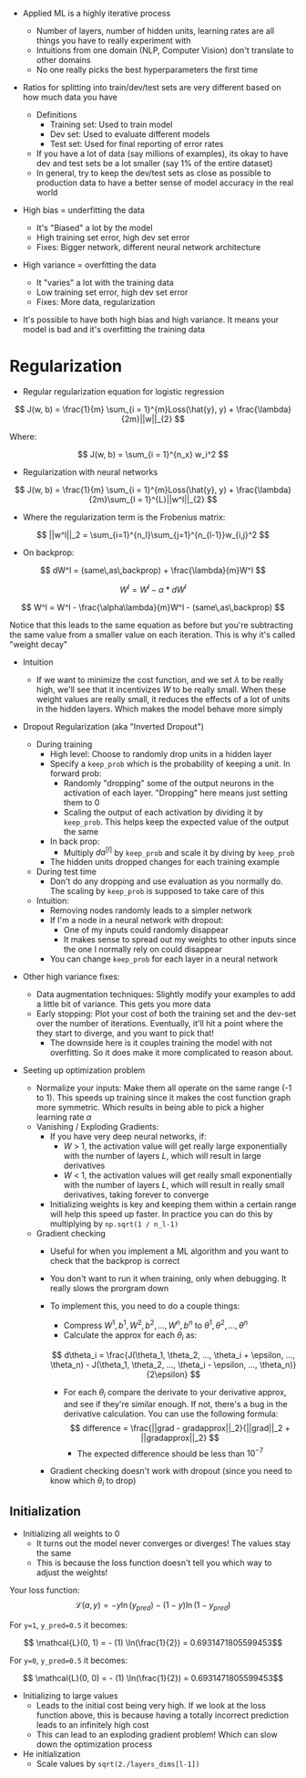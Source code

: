 * Applied ML is a highly iterative process
  * Number of layers, number of hidden units, learning rates are all things you have to really experiment with
  * Intuitions from one domain (NLP, Computer Vision) don't translate to other domains
  * No one really picks the best hyperparameters the first time
* Ratios for splitting into train/dev/test sets are very different based on how much data you have
  * Definitions
    * Training set: Used to train model
    * Dev set: Used to evaluate different models
    * Test set: Used for final reporting of error rates
  * If you have a lot of data (say millions of examples), its okay to have dev and test sets be a lot smaller (say 1% of the entire dataset)
  * In general, try to keep the dev/test sets as close as possible to production data to have a better sense of model accuracy in the real world

* High bias = underfitting the data
  * It's "Biased" a lot by the model
  * High training set error, high dev set error
  * Fixes: Bigger network, different neural network architecture
* High variance = overfitting the data
  * It "varies" a lot with the training data
  * Low training set error, high dev set error
  * Fixes: More data, regularization
* It's possible to have both high bias and high variance. It means your model is bad and it's overfitting the training data

# Regularization
* Regular regularization equation for logistic regression

$$
J(w, b) = \frac{1}{m} \sum_{i = 1}^{m}Loss(\hat{y}, y) + \frac{\lambda}{2m}||w||_{2}
$$

Where:

$$
J(w, b) = \sum_{i = 1}^{n_x} w_i^2
$$

* Regularization with neural networks

$$
J(w, b) = \frac{1}{m} \sum_{i = 1}^{m}Loss(\hat{y}, y) + \frac{\lambda}{2m}\sum_{l = 1}^{L}||w^l||_{2}
$$

* Where the regularization term is the Frobenius matrix:

$$
||w^l||_2 = \sum_{i=1}^{n_l}\sum_{j=1}^{n_{l-1}}w_{i,j}^2
$$

* On backprop:

$$
dW^l = (same\,as\,backprop) + \frac{\lambda}{m}W^l
$$

$$
W^l = W^l - \alpha * dW^l
$$

$$
W^l = W^l - \frac{\alpha\lambda}{m}W^l - (same\,as\,backprop)
$$

Notice that this leads to the same equation as before but you're subtracting the same value from a smaller value on each iteration. This is why it's called "weight decay"

* Intuition
  * If we want to minimize the cost function, and we set $\lambda$ to be really high, we'll see that it incentivizes $W$ to be really small. When these weight values are really small, it reduces the effects of a lot of units in the hidden layers. Which makes the model behave more simply

* Dropout Regularization (aka "Inverted Dropout")
  * During training
    * High level: Choose to randomly drop units in a hidden layer
    * Specify a `keep_prob` which is the probability of keeping a unit. In forward prob:
      * Randomly "dropping" some of the output neurons in the activation of each layer. "Dropping" here means just setting them to 0
      * Scaling the output of each activation by dividing it by `keep_prob`. This helps keep the expected value of the output the same
    * In back prop:
      * Multiply $da^{[l]}$ by `keep_prob` and scale it by diving by `keep_prob`
    * The hidden units dropped changes for each training example
  * During test time
    * Don't do any dropping and use evaluation as you normally do. The scaling by `keep_prob` is supposed to take care of this
  * Intuition:
    * Removing nodes randomly leads to a simpler network
    * If I'm a node in a neural network with dropout:
      * One of my inputs could randomly disappear
      * It makes sense to spread out my weights to other inputs since the one I normally rely on could disappear
    * You can change `keep_prob` for each layer in a neural network
* Other high variance fixes:
  * Data augmentation techniques: Slightly modify your examples to add a little bit of variance. This gets you more data
  * Early stopping: Plot your cost of both the training set and the dev-set over the number of iterations. Eventually, it'll hit a point where the they start to diverge, and you want to pick that!
    * The downside here is it couples training the model with not overfitting. So it does make it more complicated to reason about.
* Seeting up optimization problem
  * Normalize your inputs: Make them all operate on the same range (-1 to 1). This speeds up training since it makes the cost function graph more symmetric. Which results in being able to pick a higher learning rate $\alpha$
  * Vanishing / Exploding Gradients:
    * If you have very deep neural networks, if:
      * $W$ > 1, the activation value will get really large exponentially with the number of layers $L$, which will result in large derivatives
      * $W$ < 1, the activation values will get really small exponentially with the number of layers $L$, which will result in really small derivatives, taking forever to converge
    * Initializing weights is key and keeping them within a certain range will help this speed up faster. In practice you can do this by multiplying by `np.sqrt(1 / n_l-1)`
  * Gradient checking
    * Useful for when you implement a ML algorithm and you want to check that the backprop is correct
    * You don't want to run it when training, only when debugging. It really slows the prorgram down
    * To implement this, you need to do a couple things:
      * Compress $W^1, b^1, W^2, b^2,...,W^n, b^n$ to $\theta^1, \theta^2, ..., \theta^n$
      * Calculate the approx for each $\theta_i$ as:

      $$
      d\theta_i = \frac{J(\theta_1, \theta_2, ..., \theta_i + \epsilon, ..., \theta_n) - J(\theta_1, \theta_2, ..., \theta_i - \epsilon, ..., \theta_n)}{2\epsilon}
      $$

      * For each $\theta_i$ compare the derivate to your derivative approx, and see if they're similar enough. If not, there's a bug in the derivative calculation. You can use the following formula:
      $$
      difference = \frac{||grad - gradapprox||_2}{||grad||_2 + ||gradapprox||_2}
      $$
        * The expected difference should be less than $10^{-7}$
    * Gradient checking doesn't work with dropout (since you need to know which $\theta_i$ to drop)

## Initialization
* Initializing all weights to 0
  * It turns out the model never converges or diverges! The values stay the same
  * This is because the loss function doesn't tell you which way to adjust the weights!

Your loss function:
$$ \mathcal{L}(a, y) =  - y  \ln(y_{pred}) - (1-y)  \ln(1-y_{pred})$$

For `y=1`, `y_pred=0.5` it becomes:

$$ \mathcal{L}(0, 1) =  - (1)  \ln(\frac{1}{2}) = 0.6931471805599453$$

For `y=0`, `y_pred=0.5` it becomes:

$$ \mathcal{L}(0, 0) =  - (1)  \ln(\frac{1}{2}) = 0.6931471805599453$$

* Initializing to large values
  * Leads to the initial cost being very high. If we look at the loss function above, this is because having a totally incorrect prediction leads to an infinitely high cost
  * This can lead to an exploding gradient problem! Which can slow down the optimization process
* He initialization
  * Scale values by `sqrt(2./layers_dims[l-1])`